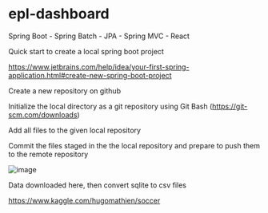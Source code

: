 # epl-dashboard
Spring Boot - Spring Batch - JPA - Spring MVC - React

Quick start to create a local spring boot project

https://www.jetbrains.com/help/idea/your-first-spring-application.html#create-new-spring-boot-project

Create a new repository on github

Initialize the local directory as a git repository using Git Bash (https://git-scm.com/downloads)

Add all files to the given local repository

Commit the files staged in the the local repository and prepare to push them to the remote repository

![image](https://user-images.githubusercontent.com/48307177/140643201-92426f9f-ffea-4ad4-a62c-578d9cd125b5.png)

Data downloaded here, then convert sqlite to csv files

https://www.kaggle.com/hugomathien/soccer
